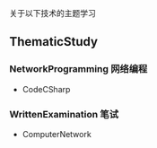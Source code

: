 关于以下技术的主题学习
## ThematicStudy

### NetworkProgramming 网络编程
+ CodeCSharp

### WrittenExamination 笔试
+ ComputerNetwork


